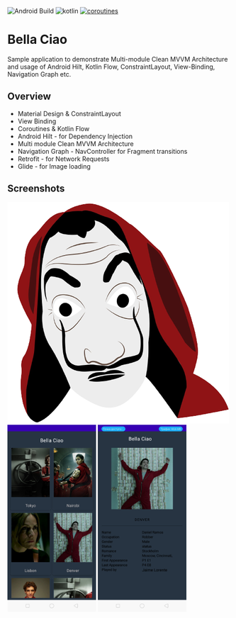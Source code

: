 ![Android Build](https://github.com/Ezike/Baking-App-Kotlin/workflows/Android%20Build/badge.svg) ![kotlin](https://img.shields.io/badge/Kotlin-1.4.xx-blue) [![coroutines](https://img.shields.io/badge/Kotlin-Coroutines-orange)](https://developer.android.com/kotlin/coroutines)

# Bella Ciao

Sample application to demonstrate Multi-module Clean MVVM Architecture and usage of Android Hilt,
Kotlin Flow, ConstraintLayout, View-Binding, Navigation Graph etc.

## Overview

* Material Design & ConstraintLayout
* View Binding
* Coroutines & Kotlin Flow
* Android Hilt - for Dependency Injection
* Multi module Clean MVVM Architecture
* Navigation Graph - NavController for Fragment transitions
* Retrofit - for Network Requests
* Glide - for Image loading

## Screenshots

<img src="https://github.com/e444er/Bella/blob/master/app/src/main/res/drawable-v24/ic_man.png"/> <img src="https://github.com/e444er/Bella/blob/master/app/src/main/res/drawable/ww.png" width="200" /> <img src="https://github.com/e444er/Bella/blob/master/app/src/main/res/drawable/w.png" width="200" /> 
